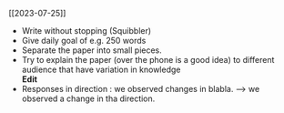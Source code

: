 [[2023-07-25]]
- Write without stopping (Squibbler)
- Give daily goal of e.g. 250 words
- Separate the paper into small pieces. 
- Try to explain the paper (over the phone is a good idea) to different audience that have variation in knowledge\
**Edit**
- Responses in direction : we observed changes in blabla. --> we observed a change in tha direction.